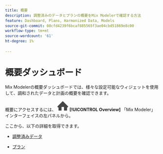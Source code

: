 ```yaml
---
title: 概要
description: 調整済みのデータとプランの概要をMix Modelerで確認する方法
feature: Dashboard, Plans, Harmonized Data, Models
source-git-commit: 08cfd4239f6bcaf885565f3ae04cbd51869e8c00
workflow-type: tm+mt
source-wordcount: '61'
ht-degree: 1%

---
```



# 概要ダッシュボード


Mix Modelerの概要ダッシュボードでは、様々な設定可能なウィジェットを使用して、調和されたデータと計画の概要を確認できます。

概要にアクセスするには、 ![ホーム](../assets/icons/Home.svg) **[!UICONTROL Overview]** 「Mix Modeler」インターフェイスの左パネルから。

ここから、以下の詳細を取得できます。

* [調整済みデータ](harmonized-data.md)

* [プラン](plans.md)

